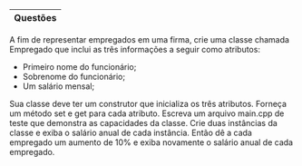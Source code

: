 | Questões |
| :---: | 


A fim de representar empregados em uma firma, crie uma classe chamada Empregado
que inclui as três informações a seguir como atributos:
- Primeiro nome do funcionário;
- Sobrenome do funcionário;
- Um salário mensal;

Sua classe deve ter um construtor que inicializa os três atributos. Forneça um método set
e get para cada atributo. Escreva um arquivo main.cpp de teste que demonstra as
capacidades da classe. Crie duas instâncias da classe e exiba o salário anual de cada instância. Então dê a cada empregado um aumento de 10% e exiba novamente o salário
anual de cada empregado.
